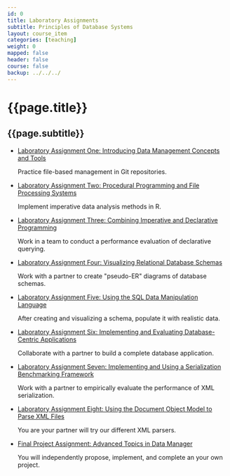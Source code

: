 ```yaml
---
id: 0 
title: Laboratory Assignments 
subtitle: Principles of Database Systems 
layout: course_item 
categories: [teaching]
weight: 0
mapped: false
header: false 
course: false 
backup: ../../../
---
```


# {{page.title}}

## {{page.subtitle}}

<ul>

<li><a href="{{site.baseurl}}teaching/cs380F2014/provide/labs/lab1/cs380F2014-lab1.pdf">Laboratory Assignment One: Introducing Data Management Concepts and Tools</a> <p>Practice file-based management in Git repositories.</p>

<li><a href="{{site.baseurl}}teaching/cs380F2014/provide/labs/lab2/cs380F2014-lab2.pdf">Laboratory Assignment Two: Procedural Programming and File Processing Systems</a> <p>Implement imperative data analysis methods in R.</p>

<li><a href="{{site.baseurl}}teaching/cs380F2014/provide/labs/lab3/cs380F2014-lab3.pdf">Laboratory Assignment Three:
Combining Imperative and Declarative Programming</a> <p>Work in a team to conduct a performance evaluation of
declarative querying.</p>

<li><a href="{{site.baseurl}}teaching/cs380F2014/provide/labs/lab4/cs380F2014-lab4.pdf">Laboratory Assignment Four:
Visualizing Relational Database Schemas</a> <p>Work with a partner to create "pseudo-ER" diagrams of database schemas.</p>

<li><a href="{{site.baseurl}}teaching/cs380F2014/provide/labs/lab5/cs380F2014-lab5.pdf">Laboratory Assignment Five:
Using the SQL Data Manipulation Language</a> <p>After creating and visualizing a schema, populate it with realistic data.</p>

<li><a href="{{site.baseurl}}teaching/cs380F2014/provide/labs/lab6/cs380F2014-lab6.pdf">Laboratory Assignment Six:
Implementing and Evaluating Database-Centric Applications</a> <p>Collaborate with a partner to build a complete database application.</p>

<li><a href="{{site.baseurl}}teaching/cs380F2014/provide/labs/lab7/cs380F2014-lab7.pdf">Laboratory Assignment Seven:
Implementing and Using a Serialization Benchmarking Framework</a> <p>Work with a partner to empirically evaluate the performance of XML serialization.</p>

<li><a href="{{site.baseurl}}teaching/cs380F2014/provide/labs/lab8/cs380F2014-lab8.pdf">Laboratory Assignment Eight:
Using the Document Object Model to Parse XML Files</a> <p>You are your partner will try our different XML parsers.</p>

<li><a href="{{site.baseurl}}teaching/cs380F2014/provide/labs/labfp/cs380F2014-fp.pdf">Final Project Assignment:
Advanced Topics in Data Manager</a> <p>You will independently propose, implement, and complete an your own project.</p>
</ul>

